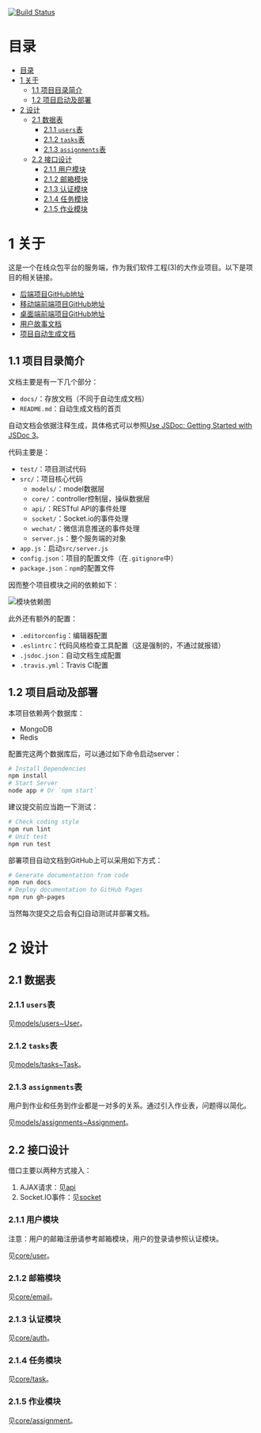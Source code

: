 [![Build Status](https://travis-ci.com/sunziping2016/crowdsourcing-platform-server.svg?token=2FxtqdbFxQyVuaWRjsdf&branch=master)](https://travis-ci.com/sunziping2016/crowdsourcing-platform-server)

# 目录

<!-- @import "[TOC]" {cmd="toc" depthFrom=1 depthTo=4 orderedList=false} -->
<!-- code_chunk_output -->

* [目录](#目录)
* [1 关于](#1-关于)
	* [1.1 项目目录简介](#11-项目目录简介)
	* [1.2 项目启动及部署](#12-项目启动及部署)
* [2 设计](#2-设计)
	* [2.1 数据表](#21-数据表)
		* [2.1.1 `users`表](#211-users表)
		* [2.1.2 `tasks`表](#212-tasks表)
		* [2.1.3 `assignments`表](#213-assignments表)
	* [2.2 接口设计](#22-接口设计)
		* [2.1.1 用户模块](#211-用户模块)
		* [2.1.2 邮箱模块](#212-邮箱模块)
		* [2.1.3 认证模块](#213-认证模块)
		* [2.1.4 任务模块](#214-任务模块)
		* [2.1.5 作业模块](#215-作业模块)

<!-- /code_chunk_output -->

# 1 关于

这是一个在线众包平台的服务端，作为我们软件工程(3)的大作业项目。以下是项目的相关链接。
* [后端项目GitHub地址](https://github.com/sunziping2016/crowdsourcing-platform-server)
* [移动端前端项目GitHub地址](https://github.com/sunziping2016/crowdsourcing-platform-client)
* [桌面端前端项目GitHub地址](https://github.com/chehThss/crowdsourcing-platform-publisher-client)
* [用户故事文档](https://github.com/sunziping2016/crowdsourcing-platform-server/blob/master/docs/user-story.md)
* [项目自动生成文档](https://sunziping2016.github.io/crowdsourcing-platform-server/0.1.0/index.html)

## 1.1 项目目录简介
文档主要是有一下几个部分：
* `docs/`：存放文档（不同于自动生成文档）
* `README.md`：自动生成文档的首页

自动文档会依据注释生成，具体格式可以参照[Use JSDoc: Getting Started with JSDoc 3](http://usejsdoc.org/about-getting-started.html)。

代码主要是：
* `test/`：项目测试代码
* `src/`：项目核心代码
  * `models/`：model数据层
  * `core/`：controller控制层，操纵数据层
  * `api/`：RESTful API的事件处理
  * `socket/`：Socket.io的事件处理
  * `wechat/`：微信消息推送的事件处理
  * `server.js`：整个服务端的对象
* `app.js`：启动`src/server.js`
* `config.json`：项目的配置文件（在`.gitignore`中）
* `package.json`：`npm`的配置文件

因而整个项目模块之间的依赖如下：

![模块依赖图](https://cdn.pbrd.co/images/GWdSjZ0.png)

此外还有额外的配置：
* `.editorconfig`：编辑器配置
* `.eslintrc`：代码风格检查工具配置（这是强制的，不通过就报错）
* `.jsdoc.json`：自动文档生成配置
* `.travis.yml`：Travis CI配置

## 1.2 项目启动及部署
本项目依赖两个数据库：
* MongoDB
* Redis

配置完这两个数据库后，可以通过如下命令启动server：
```bash
# Install Dependencies
npm install
# Start Server
node app # Or `npm start`
```

建议提交前应当跑一下测试：
```bash
# Check coding style
npm run lint
# Unit test
npm run test
```

部署项目自动文档到GitHub上可以采用如下方式：
```bash
# Generate documentation from code
npm run docs
# Deploy documentation to GitHub Pages
npm run gh-pages
```

当然每次提交之后会有[CI](https://travis-ci.org/sunziping2016/crowdsourcing-platform-server)自动测试并部署文档。

# 2 设计
## 2.1 数据表

### 2.1.1 `users`表

见[models/users~User](https://sunziping2016.github.io/crowdsourcing-platform-server/0.1.0/module-models_users-User.html)。

### 2.1.2 `tasks`表

见[models/tasks~Task](https://sunziping2016.github.io/crowdsourcing-platform-server/0.1.0/module-models_tasks-Task.html)。

### 2.1.3 `assignments`表

用户到作业和任务到作业都是一对多的关系。通过引入作业表，问题得以简化。

见[models/assignments~Assignment](https://sunziping2016.github.io/crowdsourcing-platform-server/0.1.0/module-models_assignments-Assignment.html)。

## 2.2 接口设计
借口主要以两种方式接入：
1. AJAX请求：见[api](https://sunziping2016.github.io/crowdsourcing-platform-server/0.1.0/module-api.html)
2. Socket.IO事件：见[socket](https://sunziping2016.github.io/crowdsourcing-platform-server/0.1.0/module-socket.html)

### 2.1.1 用户模块
注意：用户的邮箱注册请参考邮箱模块，用户的登录请参照认证模块。

见[core/user](https://sunziping2016.github.io/crowdsourcing-platform-server/0.1.0/module-core_user.html)。

### 2.1.2 邮箱模块

见[core/email](https://sunziping2016.github.io/crowdsourcing-platform-server/0.1.0/module-core_email.html)。

### 2.1.3 认证模块

见[core/auth](https://sunziping2016.github.io/crowdsourcing-platform-server/0.1.0/module-core_auth.html)。

### 2.1.4 任务模块

见[core/task](https://sunziping2016.github.io/crowdsourcing-platform-server/0.1.0/module-core_task.html)。

### 2.1.5 作业模块

见[core/assignment](https://sunziping2016.github.io/crowdsourcing-platform-server/0.1.0/module-core_assignment.html)。
